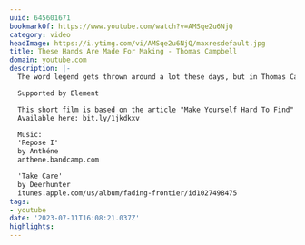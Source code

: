 ```yaml
---
uuid: 645601671
bookmarkOf: https://www.youtube.com/watch?v=AMSqe2u6NjQ
category: video
headImage: https://i.ytimg.com/vi/AMSqe2u6NjQ/maxresdefault.jpg
title: These Hands Are Made For Making - Thomas Campbell
domain: youtube.com
description: |-
  The word legend gets thrown around a lot these days, but in Thomas Campbell’s case it’s entirely justified. Filmmaker, photographer, artist, writer, painter, sculptor, surfer, skater, Thomas is a master of many traits. Desillusion spent a day with Thomas in his hometown of Santa Cruz, to discuss his influences, his meticulous approach to his craft and why creating with your hands is so important.

  Supported by Element

  This short film is based on the article "Make Yourself Hard To Find" published in 50 Desillusion Magazine, Volume 2
  Available here: bit.ly/1jkdkxv

  Music:
  'Repose I'
  by Anthéne
  anthene.bandcamp.com

  'Take Care'
  by Deerhunter
  itunes.apple.com/us/album/fading-frontier/id1027498475
tags:
- youtube
date: '2023-07-11T16:08:21.037Z'
highlights:
---
```



